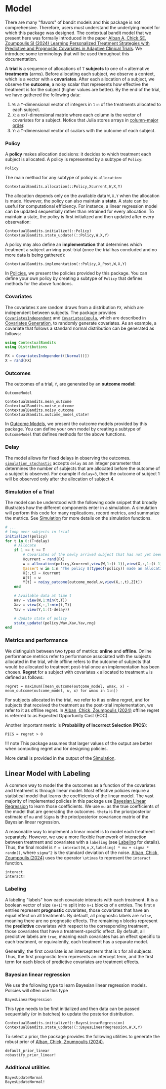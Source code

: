 Model
=====

There are many "flavors" of bandit models and this package is not comprehensive. Therefore, users must understand the underlying model for which this package was designed. The contextual bandit model that we present here was formally introduced in the paper [Alban A, Chick SE, Zoumpoulis SI (2024) Learning Personalized Treatment Strategies with Predictive and Prognostic Covariates in Adaptive Clinical Trials](https://papers.ssrn.com/sol3/papers.cfm?abstract_id=4160045). 
We introduce some terminology that will be used throughout this documentation. 

A **trial** is a sequence of allocations of `T` **subjects** to one of `n` alternative **treatments** (arms). Before allocating each subject, we observe a context, which is a vector with `m` **covariates**. After each allocation of a subject, we observe the **outcome**, a noisy scalar that represents how effective the treatment is for the subject (higher values are better). By the end of the trial, we have gathered the following data:
1. `W`: a `T`-dimensional vector of integers in `1:n` of the treatments allocated to each subject.
2. `X`: a `m`x`T`-dimensional matrix where each column is the vector of covariates for a subject. Notice that Julia stores arrays in [column-major order](https://docs.julialang.org/en/v1/manual/performance-tips/#man-performance-column-major).
3. `Y`: a `T`-dimensional vector of scalars with the outcome of each subject.


### Policy
A **policy** makes allocation decisions: it decides to which treatment each subject is allocated. A policy is represented by a subtype of `Policy`:
```@docs
Policy
```
The main method for any subtype of policy is `allocation`:
```@docs
ContextualBandits.allocation(::Policy,Xcurrent,W,X,Y)
```

The allocation depends only on the available data `W,X,Y` when the allocation is made. However, the policy can also maintain a **state**. A state can be useful for computational efficiency. For instance, a linear regression model can be updated sequentially rather than retrained for every allocation. To maintain a state, the policy is first initialized and then updated after every observation:
```@docs
ContextualBandits.initialize!(::Policy)
ContextualBandits.state_update!(::Policy,W,X,Y)
```

A policy may also define an **implementation** that determines which treatment a subject arriving post-trial (once the trial has concluded and no more data is being gathered):

```@docs
ContextualBandits.implementation(::Policy,X_Post,W,X,Y)
```

In [Policies](@ref), we present the policies provided by this package. You can define your own policy by creating a subtype of `Policy` that defines methods for the above functions.

### Covariates
The covariates `X` are random draws from a distribution `FX`, which are independent between subjects. The package provides [`CovariatesIndependent`](@ref) and [`CovariatesCopula`](@ref), which are described in [Covariates Generation](@ref), to randomly generate covariates. As an example, a covariate that follows a standard normal distribution can be generated as follows:

```julia
using ContextualBandits
using Distributions

FX = CovariatesIndependent([Normal()])
X = rand(FX)
```

### Outcomes
The outcomes of a trial, `Y`, are generated by an **outcome model**:

```@docs
OutcomeModel
```

```@docs
ContextualBandits.mean_outcome
ContextualBandits.noise_outcome
ContextualBandits.noisy_outcome
ContextualBandits.outcome_model_state!
```

In [Outcome Models](@ref), we present the outcome models provided by this package. You can define your own model by creating a subtype of `OutcomeModel` that defines methods for the above functions.

### Delay

The model allows for fixed delays in observing the outcomes. [`simulation_stochastic`](@ref) accepts `delay` as an integer parameter that determines the number of subjects that are allocated before the outcome of a subject is observed. For example if `delay=3`, then the outcome of subject 1 will be observed only after the allocation of subject 4.

### Simulation of a Trial

The model can be understood with the following code snippet that broadly illustrates how the different components enter in a simulation. A simulation will perform this code for many replications, record metrics, and summarize the metrics. See [Simulation](@ref) for more details on the simulation functions.

```julia
# ...
# loop over subjects in trial
initialize!(policy)
for t in 0:(T+delay)
    # Allocate
    if 1 <= t <= T
        # Covariates of the newly arrived subject that has not yet been treated
        Xcurrent = rand(FX)
        w = allocation(policy,Xcurrent,view(W,1:(t-1)),view(X,:,1:(t-1)),view(Y,1:(t-delay-1)),rng)
        @assert w in 1:n "The policy $(typeof(policy)) made an allocation outside the range 1-$n"
        X[:,t] = Xcurrent
        W[t] = w
        Y[t] = noisy_outcome(outcome_model,w,view(X,:,t),Z[t])
    end

    # Available data at time t
    Wav = view(W,1:min(t,T))
    Xav = view(X,:,1:min(t,T))
    Yav = view(Y,1:(t-delay))

    # Update state of policy
    state_update!(policy,Wav,Xav,Yav,rng)
end
```

### Metrics and performance
We distinguish between two types of metrics: **online** and **offline**. Online performance metrics refer to performance associated with the subjects allocated in the trial, while offline refers to the outcome of subjects that would be allocated to treatment post-trial once an implementation has been chosen. **Regret** for a subject with covariates `x` allocated to treatment `w` is defined as follows:
```
regret = maximum([mean_outcome(outcome_model, wmax, x) - mean_outcome(outcome_model, w, x) for wmax in 1:n])
```
For subjects allocated in the trial, we refer to it as online regret, and for subjects that received the treatment as the post-trial implementation, we refer to it as offline regret. In [Alban, Chick, Zoumpoulis (2024)](https://papers.ssrn.com/sol3/papers.cfm?abstract_id=4160045) offline regret is referred to as Expected Opportunity Cost (EOC).

Another important metric is **Probability of Incorrect Selection (PICS)**:
```
PICS = regret > 0
```
!!! note
    This package assumes that larger values of the output are better when computing
    regret and for designing policies.

More detail is provided in the output of the [Simulation](@ref).

## Linear Model with Labeling
A common way to model the the outcomes as a function of the covariates and treatment is through linear model. Most effective policies require a statistical model that learns the coefficients of the linear model. The vast majority of implemented policies in this package use [Bayesian Linear Regression](https://en.wikipedia.org/wiki/Bayesian_linear_regression) to learn those coefficients. We use `mu` as the true coefficients of the model that are generating the outcomes. `theta` is the prior/posterior estimate of `mu` and `Sigma` is the prior/posterior covariance matrix of the Bayesian linear regression.

A reasonable way to implement a linear model is to model each treatment separately. However, we use a more flexible framework of interaction between treatment and covariates with a `labeling` (see [Labeling](@ref) for details). Thus, the final model is `Y = interact(W,n,X,labeling) * mu + sigma * randn()`, where `sigma^2` is the standard deviation of the noise. [Alban, Chick, Zoumpoulis (2024)](https://papers.ssrn.com/sol3/papers.cfm?abstract_id=4160045) uses the operator ``\otimes`` to represent the `interact` function.
 
```@docs
interact
interact!
```

### Labeling

A labeling "labels" how each covariate interacts with each treatment. It is a boolean vector of size `(n+1)*m` split into `n+1` blocks of `m` entries. The first `m` entries represent **prognostic** covariates, those covariates that have an equal effect on all treatments. By default, all prognostic labels are `false`, meaning there are no prognostic effects. The remaining `n` blocks represent the **predictive** covariates with respect to the corresponding treatment, those covariates that have a treatment-specific effect. By default, all predictive labels are `true`, meaning each covariates has an effect specific to each treatment, or equivalently, each treatment has a separate model.

Generally, the first covariate is an intercept term that is `1` for all subjects. Thus, the first prognostic term represents an intercept term, and the first term for each block of predictive covariates are treatment effects.

### Bayesian linear regression
We use the following type to learn Bayesian linear regression models. Policies
will often use this type
```@docs
BayesLinearRegression
```

This type needs to be first initialized and then data can be passed sequentially (or in batches) to update the posterior distribution.
```@docs
ContextualBandits.initialize!(::BayesLinearRegression)
ContextualBandits.state_update!(::BayesLinearRegression,W,X,Y)
```

To select a prior, the package provides the following utilities to generate the robust prior of [Alban, Chick, Zoumpoulis (2024)](https://papers.ssrn.com/sol3/papers.cfm?abstract_id=4160045).

```@docs
default_prior_linear
robustify_prior_linear!
```

### Additional utilities
```@docs
BayesUpdateNormal
BayesUpdateNormal!
```

